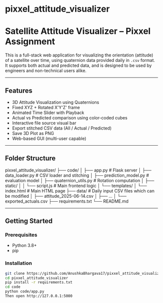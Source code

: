 # pixxel_attitude_visualizer
# Satellite Attitude Visualizer – Pixxel Assignment

This is a full-stack web application for visualizing the orientation (attitude) of a satellite over time, using quaternion data provided daily in `.csv` format. It supports both actual and predicted data, and is designed to be used by engineers and non-technical users alike.

---

## Features

- 3D Attitude Visualization using Quaternions  
- Fixed XYZ + Rotated X'Y'Z' frame  
- Animated Time Slider with Playback  
- Actual vs Predicted comparison using color-coded cubes  
- Interactive file source visual bar  
- Export stitched CSV data (All / Actual / Predicted)  
- Save 3D Plot as PNG  
- Web-based GUI (multi-user capable)

---

## Folder Structure

pixxel_attitude_visualizer/
├── code/
│ ├── app.py # Flask server
│ ├── data_loader.py # CSV loader and stitching
│ ├── prediction_model.py # evaluation model
│ ├── quaternion_utils.py # Rotation computation
│ ├── static/
│ │ └── script.js # Main frontend logic
│ └── templates/
│ └── index.html # Main HTML page
├── data/ # Daily input CSV files which can be modified 
│ ├── attitude_2025-06-14.csv
│ ├── ...
│ └── exported_actuals.csv
├── requirements.txt
└── README.md

---

## Getting Started

### Prerequisites

- Python 3.8+
- pip

### Installation

```bash
git clone https://github.com/AnushkaBhargava17/pixxel_attitude_visualizer.git
cd pixxel_attitude_visualizer
pip install -r requirements.txt
cd code
python code/app.py
Then open http://127.0.0.1:5000 

